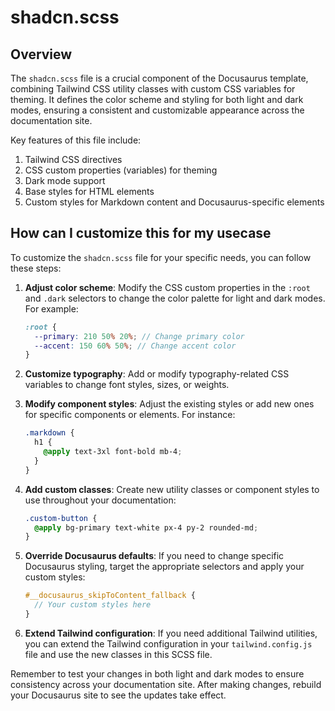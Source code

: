 # shadcn.scss

## Overview

The `shadcn.scss` file is a crucial component of the Docusaurus template, combining Tailwind CSS utility classes with custom CSS variables for theming. It defines the color scheme and styling for both light and dark modes, ensuring a consistent and customizable appearance across the documentation site.

Key features of this file include:

1. Tailwind CSS directives
2. CSS custom properties (variables) for theming
3. Dark mode support
4. Base styles for HTML elements
5. Custom styles for Markdown content and Docusaurus-specific elements

## How can I customize this for my usecase

To customize the `shadcn.scss` file for your specific needs, you can follow these steps:

1. **Adjust color scheme**: Modify the CSS custom properties in the `:root` and `.dark` selectors to change the color palette for light and dark modes. For example:

   ```scss
   :root {
     --primary: 210 50% 20%; // Change primary color
     --accent: 150 60% 50%; // Change accent color
   }
   ```

2. **Customize typography**: Add or modify typography-related CSS variables to change font styles, sizes, or weights.

3. **Modify component styles**: Adjust the existing styles or add new ones for specific components or elements. For instance:

   ```scss
   .markdown {
     h1 {
       @apply text-3xl font-bold mb-4;
     }
   }
   ```

4. **Add custom classes**: Create new utility classes or component styles to use throughout your documentation:

   ```scss
   .custom-button {
     @apply bg-primary text-white px-4 py-2 rounded-md;
   }
   ```

5. **Override Docusaurus defaults**: If you need to change specific Docusaurus styling, target the appropriate selectors and apply your custom styles:

   ```scss
   #__docusaurus_skipToContent_fallback {
     // Your custom styles here
   }
   ```

6. **Extend Tailwind configuration**: If you need additional Tailwind utilities, you can extend the Tailwind configuration in your `tailwind.config.js` file and use the new classes in this SCSS file.

Remember to test your changes in both light and dark modes to ensure consistency across your documentation site. After making changes, rebuild your Docusaurus site to see the updates take effect.
